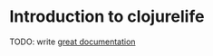# Introduction to clojurelife

TODO: write [great documentation](http://jacobian.org/writing/great-documentation/what-to-write/)
